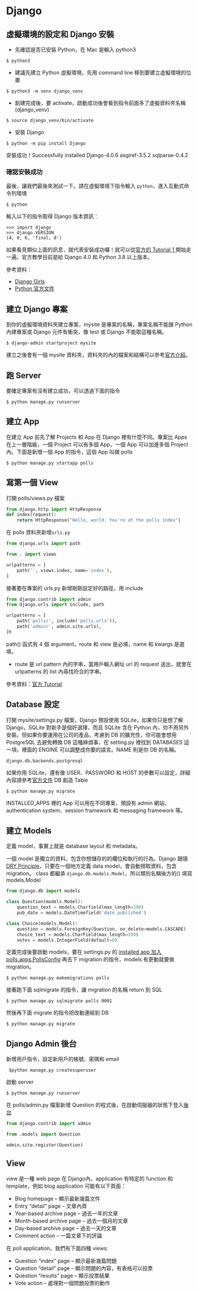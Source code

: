 # Django

## 虛擬環境的設定和 Django 安裝

* 先確認是否已安裝 Python，在 Mac 是輸入 python3&#x20;

```
$ python3
```

* 建議先建立 Python 虛擬環境，先用 command line 移到要建立虛擬環境的位置

```
$ python3 -m venv django_venv
```

* 創建完成後，要 activate，啟動成功後會看到指令前面多了虛擬資料夾名稱(django\_venv)

```
$ source django_venv/bin/activate
```

* 安裝 Django

```
$ python -m pip install Django
```

安裝成功！Successfully installed Django-4.0.6 asgiref-3.5.2 sqlparse-0.4.2



### 確認安裝成功 <a href="#que-ren-an-zhuang-cheng-gong" id="que-ren-an-zhuang-cheng-gong"></a>

最後，讓我們最後來測試一下。請在虛擬環境下指令輸入 `python`，進入互動式命令列環境

```
$ python
```

輸入以下的指令取得 Django 版本資訊：

```
>>> import django
>>> django.VERSION
(4, 0, 6, 'final, 0')
```

如果看見類似上面的訊息，就代表安裝成功囉！就可以從[官方的 Tutorial 1 ](https://docs.djangoproject.com/en/4.0/intro/tutorial01/)開始走一遍。官方教學目前是給 Django 4.0 和 Python 3.8 以上版本。



參考資料：

* [Django Girls](https://djangogirlstaipei.gitbooks.io/django-girls-taipei-tutorial/content/django/installation.html)
* [Python 官方文件](https://docs.python.org/3/tutorial/venv.html)



## 建立 Django 專案

到你的虛擬環境資料夾建立專案，mysite 是專案的名稱，專案名稱不能跟 Python 內建專案或 Django 元件有衝突，像 test 或 Django 不能取這種名稱。

```
$ django-admin startproject mysite
```

建立之後會有一個 mysite 資料夾，資料夾的內的檔案和結構可以參考[官方介紹](https://docs.djangoproject.com/en/4.0/intro/tutorial01/)。



## 跑 Server

要確定專案有沒有建立成功，可以透過下面的指令

```
$ python manage.py runserver
```



## 建立 App

在建立 App 前先了解 Projects 和 App 在 Django 裡有什麼不同。專案比 Apps 在上一層階級，一個 Project 可以有多個 App，一個 App 可以加進多個 Project 內。下面是新增一個 App 的指令，這個 App 叫做 polls

```
$ python manage.py startapp polls
```

## 寫第一個 View

打開 polls/views.py 檔案

```python
from django.http import HttpResponse
def index(request):
    return HttpResponse("Hello, world. You're at the polls index")
```

在 polls 資料夾新增`urls.py`

```python
from django.urls import path 

from . import views

urlpatterns = [
    path('', views.index, name='index'),
]
```

接著要在專案的 urls.py 新增剛剛設定好的路徑，用 include

```python
from django.contrib import admin
from django.urls import include, path

urlpatterns = [
    path('polls/', include('polls.urls')),
    path('admin/', admin.site.urls),
]h
```

path() 函式有 4 個 argument，route 和 view 是必填，name 和 kwargs 是選填。

* route 是 url pattern 內的字串，當用戶輸入網址 url 的 request 送出，就會在 urlpatterns 的 list 內尋找符合的字串。

參考資料：[官方 Tutorial](https://docs.djangoproject.com/en/4.0/intro/tutorial01/)



## Database 設定

打開 mysite/settings.py 檔案，Django 預設使用 SQLite，如果你只是想了解 Django，SQLite 對新手是個好選擇，而且 SQLite 含在 Python 內，你不用另外安裝。但如果你要運用在公司的產品，考慮到 DB 的擴充性，你可能會想用 PostgreSQL 去避免轉換 DB 這種麻煩事，在 setting.py 裡找到 DATABASES 這一項，裡面的 ENGINE 可以調整成你要的語言。NAME 則是你 DB 的名稱。

```
django.db.backends.postgresql
```

如果你用 SQLite，還有像 USER、PASSWORD 和 HOST 的參數可以設定，詳細內容請參考[官方文件](https://docs.djangoproject.com/en/4.0/ref/settings/#std-setting-DATABASES) DB 創造 Table

```
$ python manage.py migrate
```



INSTALLED\_APPS 裡的 App 可以用在不同專案，預設有 admin 網站、authentication system、session framework 和 messaging framework 等。



## 建立 Models&#x20;

定義 model，事實上就是 database layout 和 metadata。

一個 model 是獨立的資料，包含你想儲存的的欄位和執行的行為。Django 跟隨 [DRY Principle](https://docs.djangoproject.com/en/4.0/misc/design-philosophies/#dry)，只要在一個地方定義 data model，會自動撈取資料，包含 migration。 class 都繼承 `django.db.models.Model`，所以類別名稱後方的() 填寫 models.Model



```python
from django.db import models

class Question(models.Model):
    question_text = models.Charfield(max_length=200)
    pub_date = models.DateTimefield('date published')

class Choice(models.Model):
    question = models.ForeignKey(Question, on_delete=models.CASCADE)
    choice_text = models.CharField(max_length=200)
    votes = models.IntegerField(default=0)


```

定義完成後要啟動 models，要在 settings.py 的 [installed app 加入  polls.apps.PollsConfig](https://docs.djangoproject.com/en/4.0/intro/tutorial02/#activating-models) 再去下 migration 的指令，models 有更動就要做 migration。



```
$ python manage.py makemigrations polls
```

接著跑下面 sqlmigrate 的指令，讓 migration 的名稱 return 到 SQL

```
$ python manage.py sqlmigrate polls 0001
```

然後再下面 migrate 的指令把改動連結到 DB

```
$ python manage.py migrate
```



## Django Admin 後台

新增用戶指令，設定新用戶的帳號、密碼和 email

```
 $python manage.py createsuperuser
```

啟動 server

```
$ python manage.py runserver
```

在 polls/admin.py 檔案新增 Question 的程式後，在啟動伺服器的狀態下登入[後台](http://127.0.0.1:8000/admin/)

```python
from django.contrib import admin

from .models import Question

admin.site.register(Question)
```

## View

view 是一種 web page 在 Django內，application 有特定的 function 和 template，例如 blog application 可能有以下頁面：

* Blog homepage – 顯示最新幾篇文件
* Entry “detail” page – 文章內頁
* Year-based archive page – 過去一年的文章
* Month-based archive page – 過去一個月的文章
* Day-based archive page – 過去一天的文章
* Comment action – 一篇文章下的評論



在 poll application，我們有下面四種 views:

* Question “index” page – 顯示最新幾篇問題
* Question “detail” page – 顯示問題的內容，有表格可以投票
* Question “results” page – 顯示投票結果
* Vote action – 處理對一個問題投票的動作
